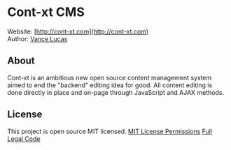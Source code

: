 Cont-xt CMS
===========
Website: [http://cont-xt.com](http://cont-xt.com)  
Author: [Vance Lucas](http://www.vancelucas.com)

About
-----
Cont-xt is an ambitious new open source content management system aimed to end the "backend" editing idea for good. All content editing is done directly in place and on-page through JavaScript and AJAX methods.

License
-------
This project is open source MIT licensed.
[MIT License Permissions](http://creativecommons.org/licenses/MIT/)
[Full Legal Code](http://opensource.org/licenses/mit-license.php)
